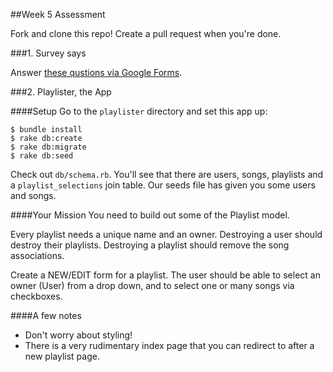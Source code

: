 ##Week 5 Assessment

Fork and clone this repo! Create a pull request when you're done.

###1. Survey says

Answer [these qustions via Google Forms](https://docs.google.com/forms/d/1XVf9Z9LMsKKtb--iackS1w9Ilpw8Er60j5246Kgg0XE/viewform).

###2. Playlister, the App

####Setup
Go to the `playlister` directory and set this app up:

```
$ bundle install
$ rake db:create
$ rake db:migrate
$ rake db:seed
```

Check out `db/schema.rb`. You'll see that there are users, songs, playlists and a `playlist_selections` join table. Our seeds file has given you some users and songs.

####Your Mission
You need to build out some of the Playlist model.

Every playlist needs a unique name and an owner. Destroying a user should destroy their playlists. Destroying a playlist should remove the song associations.

Create a NEW/EDIT form for a playlist. The user should be able to select an owner (User) from a drop down, and to select one or many songs via checkboxes.

####A few notes

- Don't worry about styling!
- There is a very rudimentary index page that you can redirect to after a new playlist page.

